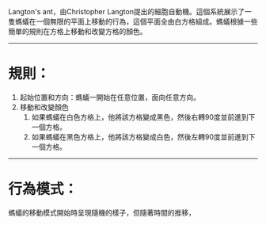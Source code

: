 Langton's ant，由Christopher Langton提出的細胞自動機。這個系統展示了一隻螞蟻在一個無限的平面上移動的行為，這個平面全由白方格組成。螞蟻根據一些簡單的規則在方格上移動和改變方格的顏色。
- - -
# 規則：
1. 起始位置和方向：螞蟻一開始在任意位置，面向任意方向。
2. 移動和改變顏色
	1. 如果螞蟻在白色方格上，他將該方格變成黑色，然後右轉90度並前進到下一個方格。
	2. 如果螞蟻在黑色方格上，他將該方格變成白色，然後左轉90度並前進到下一個方格。
- - - 
# 行為模式：
螞蟻的移動模式開始時呈現隨機的樣子，但隨著時間的推移，